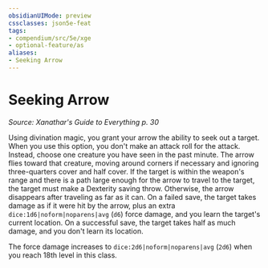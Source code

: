```yaml
---
obsidianUIMode: preview
cssclasses: json5e-feat
tags:
- compendium/src/5e/xge
- optional-feature/as
aliases:
- Seeking Arrow
---
```

# Seeking Arrow
*Source: Xanathar's Guide to Everything p. 30*  

Using divination magic, you grant your arrow the ability to seek out a target. When you use this option, you don't make an attack roll for the attack. Instead, choose one creature you have seen in the past minute. The arrow flies toward that creature, moving around corners if necessary and ignoring three-quarters cover and half cover. If the target is within the weapon's range and there is a path large enough for the arrow to travel to the target, the target must make a Dexterity saving throw. Otherwise, the arrow disappears after traveling as far as it can. On a failed save, the target takes damage as if it were hit by the arrow, plus an extra `dice:1d6|noform|noparens|avg` (`d6`) force damage, and you learn the target's current location. On a successful save, the target takes half as much damage, and you don't learn its location.

The force damage increases to `dice:2d6|noform|noparens|avg` (`2d6`) when you reach 18th level in this class.